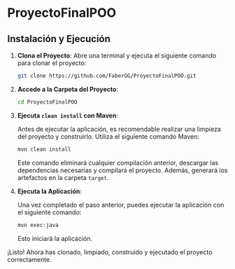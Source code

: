 # ProyectoFinalPOO

## Instalación y Ejecución

1. **Clona el Proyecto**:
   Abre una terminal y ejecuta el siguiente comando para clonar el proyecto:

    ```bash
    git clone https://github.com/FaberGG/ProyectoFinalPOO.git
    ```

2. **Accede a la Carpeta del Proyecto**:
   
    ```bash
    cd ProyectoFinalPOO
    ```

3. **Ejecuta `clean install` con Maven**:

    Antes de ejecutar la aplicación, es recomendable realizar una limpieza del proyecto y construirlo. Utiliza el siguiente comando Maven:

    ```bash
    mvn clean install
    ```

    Este comando eliminará cualquier compilación anterior, descargar las dependencias necesarias y compilará el proyecto. Además, generará los artefactos en la carpeta `target`.

4. **Ejecuta la Aplicación**:

    Una vez completado el paso anterior, puedes ejecutar la aplicación con el siguiente comando:

    ```bash
    mvn exec:java
    ```

    Esto iniciará la aplicación.

¡Listo! Ahora has clonado, limpiado, construido y ejecutado el proyecto correctamente.
